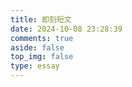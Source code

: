 ```yaml
---
title: 即刻短文
date: 2024-10-08 23:28:39
comments: true
aside: false
top_img: false
type: essay
---
```


